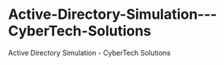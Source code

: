 # Active-Directory-Simulation---CyberTech-Solutions
Active Directory Simulation - CyberTech Solutions
